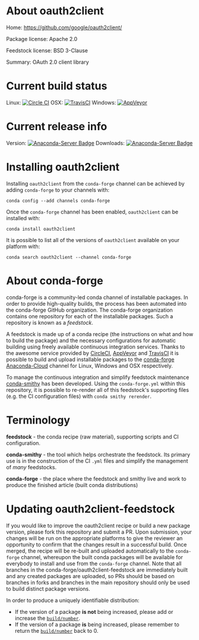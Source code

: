 About oauth2client
==================

Home: https://github.com/google/oauth2client/

Package license: Apache 2.0

Feedstock license: BSD 3-Clause

Summary: OAuth 2.0 client library



Current build status
====================

Linux: [![Circle CI](https://circleci.com/gh/conda-forge/oauth2client-feedstock.svg?style=shield)](https://circleci.com/gh/conda-forge/oauth2client-feedstock)
OSX: [![TravisCI](https://travis-ci.org/conda-forge/oauth2client-feedstock.svg?branch=master)](https://travis-ci.org/conda-forge/oauth2client-feedstock)
Windows: [![AppVeyor](https://ci.appveyor.com/api/projects/status/github/conda-forge/oauth2client-feedstock?svg=True)](https://ci.appveyor.com/project/conda-forge/oauth2client-feedstock/branch/master)

Current release info
====================
Version: [![Anaconda-Server Badge](https://anaconda.org/conda-forge/oauth2client/badges/version.svg)](https://anaconda.org/conda-forge/oauth2client)
Downloads: [![Anaconda-Server Badge](https://anaconda.org/conda-forge/oauth2client/badges/downloads.svg)](https://anaconda.org/conda-forge/oauth2client)

Installing oauth2client
=======================

Installing `oauth2client` from the `conda-forge` channel can be achieved by adding `conda-forge` to your channels with:

```
conda config --add channels conda-forge
```

Once the `conda-forge` channel has been enabled, `oauth2client` can be installed with:

```
conda install oauth2client
```

It is possible to list all of the versions of `oauth2client` available on your platform with:

```
conda search oauth2client --channel conda-forge
```


About conda-forge
=================

conda-forge is a community-led conda channel of installable packages.
In order to provide high-quality builds, the process has been automated into the
conda-forge GitHub organization. The conda-forge organization contains one repository
for each of the installable packages. Such a repository is known as a *feedstock*.

A feedstock is made up of a conda recipe (the instructions on what and how to build
the package) and the necessary configurations for automatic building using freely
available continuous integration services. Thanks to the awesome service provided by
[CircleCI](https://circleci.com/), [AppVeyor](http://www.appveyor.com/)
and [TravisCI](https://travis-ci.org/) it is possible to build and upload installable
packages to the [conda-forge](https://anaconda.org/conda-forge)
[Anaconda-Cloud](http://docs.anaconda.org/) channel for Linux, Windows and OSX respectively.

To manage the continuous integration and simplify feedstock maintenance
[conda-smithy](http://github.com/conda-forge/conda-smithy) has been developed.
Using the ``conda-forge.yml`` within this repository, it is possible to re-render all of
this feedstock's supporting files (e.g. the CI configuration files) with ``conda smithy rerender``.


Terminology
===========

**feedstock** - the conda recipe (raw material), supporting scripts and CI configuration.

**conda-smithy** - the tool which helps orchestrate the feedstock.
                   Its primary use is in the construction of the CI ``.yml`` files
                   and simplify the management of *many* feedstocks.

**conda-forge** - the place where the feedstock and smithy live and work to
                  produce the finished article (built conda distributions)


Updating oauth2client-feedstock
===============================

If you would like to improve the oauth2client recipe or build a new
package version, please fork this repository and submit a PR. Upon submission,
your changes will be run on the appropriate platforms to give the reviewer an
opportunity to confirm that the changes result in a successful build. Once
merged, the recipe will be re-built and uploaded automatically to the
`conda-forge` channel, whereupon the built conda packages will be available for
everybody to install and use from the `conda-forge` channel.
Note that all branches in the conda-forge/oauth2client-feedstock are
immediately built and any created packages are uploaded, so PRs should be based
on branches in forks and branches in the main repository should only be used to
build distinct package versions.

In order to produce a uniquely identifiable distribution:
 * If the version of a package **is not** being increased, please add or increase
   the [``build/number``](http://conda.pydata.org/docs/building/meta-yaml.html#build-number-and-string).
 * If the version of a package **is** being increased, please remember to return
   the [``build/number``](http://conda.pydata.org/docs/building/meta-yaml.html#build-number-and-string)
   back to 0.
